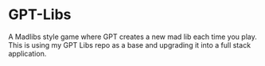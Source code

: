 # GPT-Libs
A Madlibs style game where GPT creates a new mad lib each time you play. This is using my GPT Libs repo as a base and upgrading it into a full stack application.
